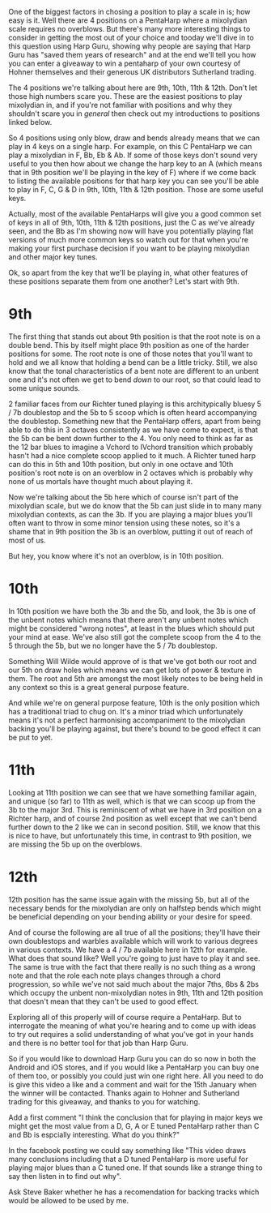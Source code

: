 One of the biggest factors in chosing a position to play a scale in is; how easy is it. Well there are 4 positions on a PentaHarp where a mixolydian scale requires no overblows. But there's many more interesting things to consider in getting the most out of your choice and tooday we'll dive in to this question using Harp Guru, showing why people are saying that Harp Guru has "saved them years of research" and at the end we'll tell you how you can enter a giveaway to win a pentaharp of your own courtesy of Hohner themselves and their generous UK distributors Sutherland trading.

The 4 positions we're talking about here are 9th, 10th, 11th & 12th. Don't let those high numbers scare you. These are the easiest positions to play mixolydian in, and if you're not familiar with positions and why they shouldn't scare you in *general* then check out my introductions to positions linked below.

So 4 positions using only blow, draw and bends already means that we can play in 4 keys on a single harp. For example, on this C PentaHarp we can play a mixolydian in F, Bb, Eb & Ab. If some of those keys don't sound very useful to you then how about we change the harp key to an A (which means that in 9th position we'll be playing in the key of F) where if we come back to listing the available positions for that harp key you can see you'll be able to play in F, C, G & D in 9th, 10th, 11th & 12th position. Those are some useful keys.

Actually, most of the available PentaHarps will give you a good common set of keys in all of 9th, 10th, 11th & 12th positions, just the C as we've already seen, and the Bb as I'm showing now will have you potentially playing flat versions of much more common keys so watch out for that when you're making your first purchase decision if you want to be playing mixolydian and other major key tunes.

Ok, so apart from the key that we'll be playing in, what other features of these positions separate them from one another? Let's start with 9th.

# 9th

The first thing that stands out about 9th position is that the root note is on a double bend. This by itself might place 9th position as one of the harder positions for some. The root note is one of those notes that you'll want to hold and we all know that holding a bend can be a little tricky. Still, we also know that the tonal characteristics of a bent note are different to an unbent one and it's not often we get to bend *down* to our root, so that could lead to some unique sounds.

2 familiar faces from our Richter tuned playing is this architypically bluesy 5 / 7b doublestop and the 5b to 5 scoop which is often heard accompanying the doublestop. Something new that the PentaHarp offers, apart from being able to do this in 3 octaves consistently as we have come to expect, is that the 5b can be bent down further to the 4. You only need to think as far as the 12 bar blues to imagine a Vchord to IVchord transition which probably hasn't had a nice complete scoop applied to it much. A Richter tuned harp can do this in 5th and 10th position, but only in one octave and 10th position's root note is on an overblow in 2 octaves which is probably why none of us mortals have thought much about playing it.

Now we're talking about the 5b here which of course isn't part of the mixolydian scale, but we do know that the 5b can just slide in to many many mixolydian contexts, as can the 3b. If you are playing a major blues you'll often want to throw in some minor tension using these notes, so it's a shame that in 9th position the 3b is an overblow, putting it out of reach of most of us.

But hey, you know where it's not an overblow, is in 10th position.

# 10th

In 10th position we have both the 3b and the 5b, and look, the 3b is one of the unbent notes which means that there aren't any unbent notes which might be considered "wrong notes", at least in the blues which should put your mind at ease. We've also still got the complete scoop from the 4 to the 5 through the 5b, but we no longer have the 5 / 7b doublestop.

Something Will Wilde would approve of is that we've got both our root and our 5th on draw holes which means we can get lots of power & texture in them. The root and 5th are amongst the most likely notes to be being held in any context so this is a great general purpose feature.

And while we're on general purpose feature, 10th is the only position which has a traditional triad to chug on. It's a minor triad which unfortunately means it's not a perfect harmonising accompaniment to the mixolydian backing you'll be playing against, but there's bound to be good effect it can be put to yet.

# 11th

Looking at 11th position we can see that we have something familiar again, and unique (so far) to 11th as well, which is that we can scoop up from the 3b to the major 3rd. This is reminiscent of what we have in 3rd position on a Richter harp, and of course 2nd position as well except that we can't bend further down to the 2 like we can in second position. Still, we know that this is nice to have, but unfortunately this time, in contrast to 9th position, we are missing the 5b up on the overblows.

# 12th

12th position has the same issue again with the missing 5b, but all of the necessary bends for the mixolydian are only on halfstep bends which might be beneficial depending on your bending ability or your desire for speed.

And of course the following are all true of all the positions; they'll have their own doublestops and warbles available which will work to various degrees in various contexts. We have a 4 / 7b available here in 12th for example. What does that sound like? Well you're going to just have to play it and see. The same is true with the fact that there really is no such thing as a wrong note and that the role each note plays changes through a chord progression, so while we've not said much about the major 7ths, 6bs & 2bs which occupy the unbent non-mixolydian notes in 9th, 11th and 12th position that doesn't mean that they can't be used to good effect.

Exploring all of this properly will of course require a PentaHarp. But to interrogate the meaning of what you're hearing and to come up with ideas to try out requires a solid understanding of what you've got in your hands and there is no better tool for that job than Harp Guru.

So if you would like to download Harp Guru you can do so now in both the Android and iOS stores, and if you would like a PentaHarp you can buy one of them too, or possibly you could just win one right here. All you need to do is give this video a like and a comment and wait for the 15th January when the winner will be contacted. Thanks again to Hohner and Sutherland trading for this giveaway, and thanks to you for watching.

Add a first comment "I think the conclusion that for playing in major keys we might get the most value from a D, G, A or E tuned PentaHarp rather than C and Bb is espcially interesting. What do you think?"

In the facebook posting we could say something like "This video draws many conclusions including that a D tuned PentaHarp is more useful for playing major blues than a C tuned one. If that sounds like a strange thing to say then listen in to find out why".

Ask Steve Baker whether he has a recomendation for backing tracks which would be allowed to be used by me.
